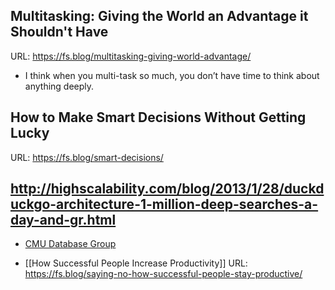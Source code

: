 
## Multitasking: Giving the World an Advantage it Shouldn't Have
URL: https://fs.blog/multitasking-giving-world-advantage/
- I think when you multi-task so much, you don’t have time to think about anything deeply.

## How to Make Smart Decisions Without Getting Lucky
URL: https://fs.blog/smart-decisions/


## http://highscalability.com/blog/2013/1/28/duckduckgo-architecture-1-million-deep-searches-a-day-and-gr.html

- [CMU Database Group](https://www.youtube.com/channel/UCHnBsf2rH-K7pn09rb3qvkA)

- [[How Successful People Increase Productivity]]
URL: https://fs.blog/saying-no-how-successful-people-stay-productive/


